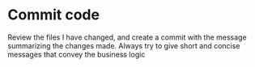 # Commit code

Review the files I have changed, and create a commit with the message summarizing the changes made. Always try to give short and concise messages that convey the business logic